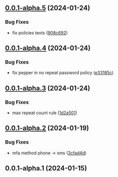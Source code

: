 ## [0.0.1-alpha.5](https://github.com/aoothjs/aoothjs/compare/v0.0.1-alpha.4...v0.0.1-alpha.5) (2024-01-24)


### Bug Fixes

* fix policies texts ([908c692](https://github.com/aoothjs/aoothjs/commit/908c69297433e6772f69218fe9a3fdd061b11675))



## [0.0.1-alpha.4](https://github.com/aoothjs/aoothjs/compare/v0.0.1-alpha.3...v0.0.1-alpha.4) (2024-01-24)


### Bug Fixes

* fix pepper in no repeat password policy ([e33185c](https://github.com/aoothjs/aoothjs/commit/e33185c1c673d5d78dd5db826b77911f3184615d))



## [0.0.1-alpha.3](https://github.com/aoothjs/aoothjs/compare/v0.0.1-alpha.2...v0.0.1-alpha.3) (2024-01-24)


### Bug Fixes

* max repeat count rule ([1d2a501](https://github.com/aoothjs/aoothjs/commit/1d2a501c96d4caea516b9ec95fe57221ffb6bc01))



## [0.0.1-alpha.2](https://github.com/aoothjs/aoothjs/compare/v0.0.1-alpha.1...v0.0.1-alpha.2) (2024-01-19)


### Bug Fixes

* mfa method phone -> sms ([3cfad4d](https://github.com/aoothjs/aoothjs/commit/3cfad4d8cd0f22f0367e3351a43c76e3e607a267))



## 0.0.1-alpha.1 (2024-01-15)



